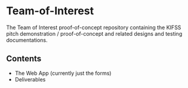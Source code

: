 # Team-of-Interest
The Team of Interest proof-of-concept repository containing the KIFSS pitch demonstration / proof-of-concept and related designs and testing documentations. <br>

## Contents
- The Web App (currently just the forms)
- Deliverables
